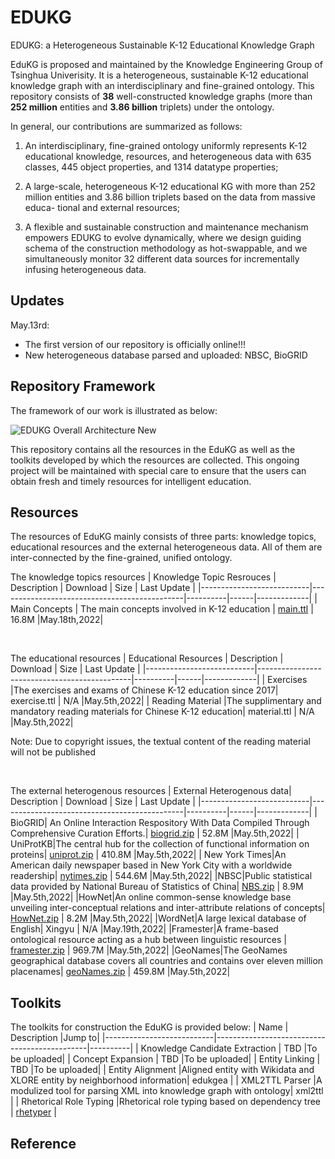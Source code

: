# EDUKG
EDUKG: a Heterogeneous Sustainable K-12 Educational Knowledge Graph

EduKG is proposed and maintained by the Knowledge Engineering Group of Tsinghua Univerisity. It is a heterogeneous, sustainable K-12 educational knowledge graph with an interdisciplinary and fine-grained ontology. This repository consists of **38** well-constructed knowledge graphs (more than **252 million** entities and **3.86 billion** triplets) under the ontology. 

 In general, our contributions are summarized as follows:

1. An interdisciplinary, fine-grained ontology uniformly represents K-12 educational knowledge, resources, and heterogeneous data with 635 classes, 445 object properties, and 1314 datatype properties; 

2. A large-scale, heterogeneous K-12 educational KG with more than 252 million entities and 3.86 billion triplets based on the data from massive educa- tional and external resources;

3. A flexible and sustainable construction and maintenance mechanism empowers EDUKG to evolve dynamically, where we design guiding schema of the construction methodology as hot-swappable, and we simultaneously monitor 32 different data sources for incrementally infusing heterogeneous data.

## Updates
May.13rd: 
- The first version of our repository is officially online!!!
- New heterogeneous database parsed and uploaded: NBSC, BioGRID

## Repository Framework

The framework of our work is illustrated as below:

![EDUKG Overall Architecture New](https://user-images.githubusercontent.com/96781042/168043447-3a574ed0-71ed-4686-add6-cf9d207b47a3.png)

This repository contains all the resources in the EduKG as well as the toolkits developed by which the resources are collected. This ongoing project will be maintained with special care to ensure that the users can obtain fresh and timely resources for intelligent education.

## Resources

The resources of EduKG mainly consists of three parts: knowledge topics, educational resources and the external heterogeneous data. All of them are inter-connected by the fine-grained, unified ontology.

The knowledge topics resources
| Knowledge Topic Resrouces | Description                                  | Download | Size | Last Update |
|---------------------------|----------------------------------------------|----------|------|-------------|
| Main Concepts             | The main concepts involved in K-12 education | [main.ttl](https://drive.google.com/file/d/1YoPITzjk2oKoX0k_XbLplu8IUn16bg4-/view?usp=sharing) | 16.8M  |May.18th,2022|


<br>


The educational resources
| Educational Resources     | Description                                  | Download | Size | Last Update |
|---------------------------|----------------------------------------------|----------|------|-------------|
| Exercises                 |The exercises and exams of Chinese K-12 education since 2017| exercise.ttl | N/A  |May.5th,2022|
| Reading Material          |The supplimentary and mandatory reading materials for Chinese K-12 education| material.ttl   | N/A  |May.5th,2022|

Note: Due to copyright issues, the textual content of the reading material will not be published 


<br>


The external heterogenous resources
| External Heterogenous data| Description                                  | Download | Size | Last Update |
|---------------------------|----------------------------------------------|----------|------|-------------|
| BioGRID| An Online Interaction Respository With Data Compiled Through Comprehensive Curation Efforts.| [biogrid.zip](https://drive.google.com/file/d/1ed0ec9WdEDuCIdrd7rJOwkyoWtr2Bc5c/view?usp=sharing)   | 52.8M  |May.5th,2022|
| UniProtKB|The central hub for the collection of functional information on proteins| [uniprot.zip](https://drive.google.com/file/d/19GqxPKCupUwIOH1OWLRSZ7LdLhKIJ4dQ/view?usp=sharing)   | 410.8M  |May.5th,2022|
| New York Times|An American daily newspaper based in New York City with a worldwide readership| [nytimes.zip](https://drive.google.com/file/d/1ZV21wGPx8oE9XKwijlAIRFlNM6cCpH9A/view?usp=sharing)   | 544.6M  |May.5th,2022|
|NBSC|Public statistical data provided by National Bureau of Statistics of China| [NBS.zip](https://drive.google.com/file/d/1ItBqExrTXonsyk8EzU9b7lj0HZK536AR/view?usp=sharing)  | 8.9M  |May.5th,2022|
|HowNet|An online common-sense knowledge base unveiling inter-conceptual relations and inter-attribute relations of concepts| [HowNet.zip](https://drive.google.com/file/d/1kZg3ose06wLIYNBJ1XfXmY7GdToR2On1/view?usp=sharing)   | 8.2M  |May.5th,2022|
|WordNet|A large lexical database of English| Xingyu   | N/A  |May.19th,2022|
|Framester|A frame-based ontological resource acting as a hub between linguistic resources | [framester.zip](https://drive.google.com/file/d/1hWSGOAYpgTk5-hrCoijhLI9jPhpPVJ5T/view?usp=sharing)   | 969.7M  |May.5th,2022|
|GeoNames|The GeoNames geographical database covers all countries and contains over eleven million placenames| [geoNames.zip](https://drive.google.com/file/d/1Yve8deeTpQsqjpT2TpTmrktB1vnlECwY/view?usp=sharing)   | 459.8M  |May.5th,2022|


[| FAOSTAT|FAOSTAT provides free access to food and agriculture data for over 245 countries and territories | Xingyu   | N/A  |May.19th,2022|
|IHS|N/A| Xingyu   | N/A  |TBD|
|Thesaurus-Merriam-Webster|Synonyms, antonyms, definitions, and example sentences developed from Merriam-Webster dictionary| Xingyu   | N/A  |TBD|
|PubChem|The world's largest collection of freely accessible chemical information| Xingyu   | N/A  |May.19th,2022|]: #


[|DataBank|DataBank gives enterprises, technology, and content providers the confidence of knowing their applications and data are always secure| Xingyu   | N/A  |TBD|
|CSKG|A multi-sources knowledge graph for common sense| Xingyu   | N/A  |May.19th,2022|]: #

[|国家统计年鉴|N/A| Xingyu   | TBD  |May.19th,2022|
|第五六次人口普查数据|N/A| Xingyu   | TBD  |May.19th,2022|
|公开政府文件|N/A| Xingyu   | TBD  |May.19th,2022|
|Wikinews (Chinese)|N/A| Jiuding  | TBD  |May.19th,2022|
|Wikinews (English)|N/A| Jiuding  | TBD  |May.19th,2022|
|Wikisources (Chinese)|N/A| Jiuding  | TBD  |May.19th,2022|
|Wikisources (English)|N/A| Jiuding  | TBD  |May.19th,2022|
|Wikidictionary (Chinese)|N/A| Jiuding  | TBD  |May.19th,2022|
|Wikidictionary (English)|N/A| Jiuding  | TBD  |May.19th,2022|
|Wikivoyage (English)|N/A| Jiuding  | TBD  |May.19th,2022|]: #

## Toolkits

The toolkits for construction the EduKG is provided below:
| Name     | Description                                  |Jump to|
|---------------------------|----------------------------------------------|----------|
| Knowledge Candidate Extraction | TBD                                          |To be uploaded|
| Concept Expansion        | TBD                                          |To be uploaded| 
| Entity Linking        | TBD                                          |To be uploaded| 
| Entity Alignment        |Aligned entity with Wikidata and XLORE entity by neighborhood information| edukgea | 
| XML2TTL Parser       |A modulized tool for parsing XML into knowledge graph with ontology| xml2ttl   | 
| Rhetorical Role Typing       |Rhetorical role typing based on dependency tree | [rhetyper](https://github.com/THU-KEG/EDUKG/tree/main/rhetyper)   | 

## Reference


